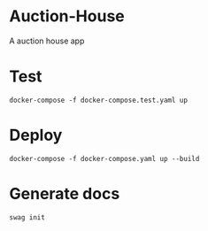 # Auction-House
A auction house app 

# Test

```
docker-compose -f docker-compose.test.yaml up
```

# Deploy

```
docker-compose -f docker-compose.yaml up --build
```

# Generate docs
```
swag init
```